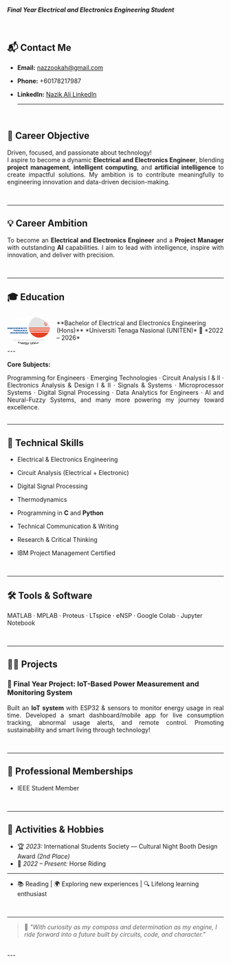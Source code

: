 
#### *Final Year Electrical and Electronics Engineering Student*  
<br>

## 📬 Contact Me  
- **Email:** [nazzookah@gmail.com](mailto:nazzookah@gmail.com)  
- **Phone:** +60178217987  
- **LinkedIn:** [Nazik Ali LinkedIn](https://www.linkedin.com/in/nazik-ali?utm_source=share&utm_campaign=share_via&utm_content=profile&utm_medium=ios_app)
 
  ---
  
   <br>


## 🎯 Career Objective  

<div align="justify">

Driven, focused, and passionate about technology!  
I aspire to become a dynamic <strong>Electrical and Electronics Engineer</strong>, blending <strong>project management</strong>, <strong>intelligent computing</strong>, and <strong>artificial intelligence</strong> to create impactful solutions. My ambition is to contribute meaningfully to engineering innovation and data-driven decision-making.

<br>

</div>

---




## 💡 Career Ambition  

<div align="justify">

To become an <strong>Electrical and Electronics Engineer</strong> and a <strong>Project Manager</strong> with outstanding <strong>AI</strong> capabilities. I aim to lead with intelligence, inspire with innovation, and deliver with precision.
</div>

<br>

---




## 🎓 Education 
<div style="display: flex; align-items: center;">
  <img src="assets/img/uniten logo.png" alt="Uniten Logo" width="100" style="margin-right: 15px; border-radius: 50%;">
  <p>**Bachelor of Electrical and Electronics Engineering (Hons)**  
*Universiti Tenaga Nasional (UNITEN)*  
📅 *2022 – 2026* </p>
</div>
---



**Core Subjects:** 
<div align= 'justify'>
Programming for Engineers · Emerging Technologies · Circuit Analysis I & II · Electronics Analysis & Design I & II · Signals & Systems · Microprocessor Systems · Digital Signal Processing · Data Analytics for Engineers · AI and Neural-Fuzzy Systems, and many more powering my journey toward excellence.
</div>

<br>

---



## 🧠 Technical Skills  
- Electrical & Electronics Engineering  
- Circuit Analysis (Electrical + Electronic)  
- Digital Signal Processing  
- Thermodynamics  
- Programming in **C** and **Python**  
- Technical Communication & Writing  
- Research & Critical Thinking  
- IBM Project Management Certified
  
  <br>
  
---



## 🛠️ Tools & Software  
MATLAB · MPLAB · Proteus · LTspice · eNSP · Google Colab · Jupyter Notebook 

<br>

---


## 👩‍💻 Projects  

### 🔌 Final Year Project: IoT-Based Power Measurement and Monitoring System  

<div align="justify">

Built an <strong>IoT system</strong> with ESP32 & sensors to monitor energy usage in real time. Developed a smart dashboard/mobile app for live consumption tracking, abnormal usage alerts, and remote control. Promoting sustainability and smart living through technology!

</div>

<br>

---




## 🤝 Professional Memberships  
- IEEE Student Member
  
  <br> 
  
---


## 🎉 Activities & Hobbies  
- 🏆 *2023:* International Students Society — Cultural Night Booth Design Award *(2nd Place)*  
- 🏇 *2022 – Present:* Horse Riding
 ---  
  
- 📚 Reading | 🌍 Exploring new experiences | 🔍 Lifelong learning enthusiast  


<br>

---

> 💬 *"With curiosity as my compass and determination as my engine, I ride forward into a future built by circuits, code, and character."*

<br>
---
